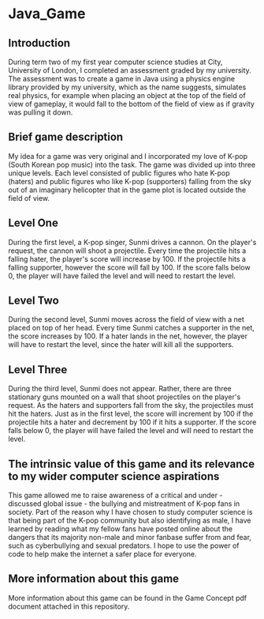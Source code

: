 # Java_Game
## Introduction
During term two of my first year computer science studies at City, University of London, I completed an assessment graded by my university. The assessment was to create a game in Java using a physics engine library provided by my university, which as the name suggests, simulates real physics, for example when placing an object at the top of the field of view of gameplay, it would fall to the bottom of the field of view as if gravity was pulling it down.

## Brief game description

My idea for a game was very original and I incorporated my love of K-pop (South Korean pop music) into the task. The game was divided up into three unique levels. Each level consisted of public figures who hate K-pop (haters) and public figures who like K-pop (supporters) falling from the sky out of an imaginary helicopter that in the game plot is located outside the field of view.

## Level One

During the first level, a K-pop singer, Sunmi drives a cannon. On the player's request, the cannon will shoot a projectile. Every time the projectile hits a falling hater, the player's score will increase by 100. If the projectile hits a falling supporter, however the score will fall by 100. If the score falls below 0, the player will have failed the level and will need to restart the level.

## Level Two

During the second level, Sunmi moves across the field of view with a net placed on top of her head. Every time Sunmi catches a supporter in the net, the score increases by 100. If a hater lands in the net, however, the player will have to restart the level, since the hater will kill all the supporters.

## Level Three

During the third level, Sunmi does not appear. Rather, there are three stationary guns mounted on a wall that shoot projectiles on the player's request. As the haters and supporters fall from the sky, the projectiles must hit the haters. Just as in the first level, the score will increment by 100 if the projectile hits a hater and decrement by 100 if it hits a supporter. If the score falls below 0, the player will have failed the level and will need to restart the level.

## The intrinsic value of this game and its relevance to my wider computer science aspirations

This game allowed me to raise awareness of a critical and under - discussed global issue - the bullying and mistreatment of K-pop fans in society. Part of the reason why I have chosen to study computer science is that being part of the K-pop community but also identifying as male, I have learned by reading what my fellow fans have posted online about the dangers that its majority non-male and minor fanbase suffer from and fear, such as cyberbullying and sexual predators. I hope to use the power of code to help make the internet a safer place for everyone.

## More information about this game

More information about this game can be found in the Game Concept pdf document attached in this repository.
